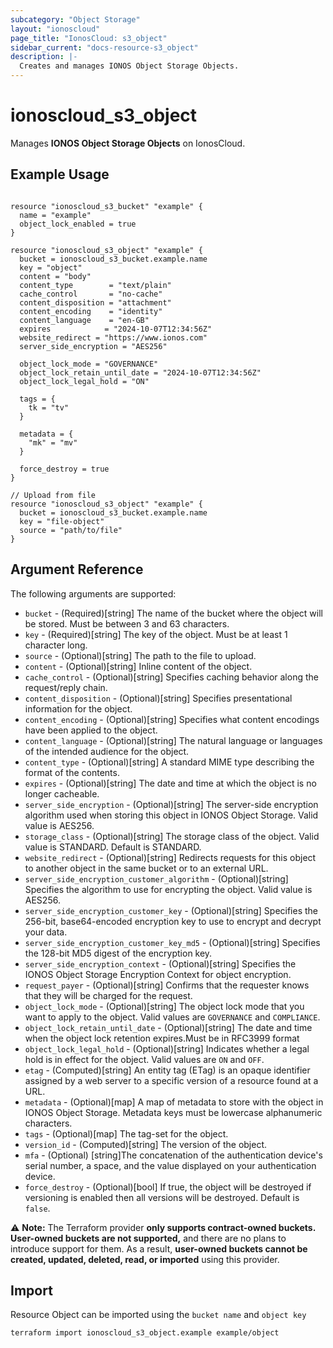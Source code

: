 ```yaml
---
subcategory: "Object Storage"
layout: "ionoscloud"
page_title: "IonosCloud: s3_object"
sidebar_current: "docs-resource-s3_object"
description: |-
  Creates and manages IONOS Object Storage Objects.
---
```


# ionoscloud_s3_object

Manages **IONOS Object Storage Objects** on IonosCloud.

## Example Usage

```hcl

resource "ionoscloud_s3_bucket" "example" {
  name = "example"
  object_lock_enabled = true
}

resource "ionoscloud_s3_object" "example" {
  bucket = ionoscloud_s3_bucket.example.name
  key = "object"
  content = "body"
  content_type        = "text/plain"
  cache_control       = "no-cache"
  content_disposition = "attachment"
  content_encoding    = "identity"
  content_language    = "en-GB"
  expires			 = "2024-10-07T12:34:56Z"
  website_redirect = "https://www.ionos.com"
  server_side_encryption = "AES256"
  
  object_lock_mode = "GOVERNANCE"
  object_lock_retain_until_date = "2024-10-07T12:34:56Z"
  object_lock_legal_hold = "ON"

  tags = {
    tk = "tv"
  }

  metadata = {
    "mk" = "mv"
  }
  
  force_destroy = true
}

// Upload from file
resource "ionoscloud_s3_object" "example" {
  bucket = ionoscloud_s3_bucket.example.name
  key = "file-object"
  source = "path/to/file"
}
```

## Argument Reference

The following arguments are supported:

- `bucket` - (Required)[string] The name of the bucket where the object will be stored. Must be between 3 and 63 characters.
- `key`  - (Required)[string] The key of the object. Must be at least 1 character long.
- `source` - (Optional)[string] The path to the file to upload.
- `content` - (Optional)[string] Inline content of the object.
- `cache_control` - (Optional)[string] Specifies caching behavior along the request/reply chain.
- `content_disposition` - (Optional)[string] Specifies presentational information for the object.
- `content_encoding` - (Optional)[string] Specifies what content encodings have been applied to the object.
- `content_language` - (Optional)[string] The natural language or languages of the intended audience for the object.
- `content_type` - (Optional)[string] A standard MIME type describing the format of the contents.
- `expires` - (Optional)[string] The date and time at which the object is no longer cacheable.
- `server_side_encryption` - (Optional)[string] The server-side encryption algorithm used when storing this object in IONOS Object Storage. Valid value is AES256.
- `storage_class` - (Optional)[string] The storage class of the object. Valid value is STANDARD. Default is STANDARD.
- `website_redirect` - (Optional)[string] Redirects requests for this object to another object in the same bucket or to an external URL.
- `server_side_encryption_customer_algorithm` - (Optional)[string] Specifies the algorithm to use for encrypting the object. Valid value is AES256.
- `server_side_encryption_customer_key` - (Optional)[string] Specifies the 256-bit, base64-encoded encryption key to use to encrypt and decrypt your data.
- `server_side_encryption_customer_key_md5` - (Optional)[string] Specifies the 128-bit MD5 digest of the encryption key.
- `server_side_encryption_context` - (Optional)[string] Specifies the IONOS Object Storage Encryption Context for object encryption.
- `request_payer` - (Optional)[string] Confirms that the requester knows that they will be charged for the request.
- `object_lock_mode` - (Optional)[string] The object lock mode that you want to apply to the object. Valid values are `GOVERNANCE` and `COMPLIANCE`.
- `object_lock_retain_until_date` - (Optional)[string] The date and time when the object lock retention expires.Must be in RFC3999 format
- `object_lock_legal_hold` - (Optional)[string] Indicates whether a legal hold is in effect for the object. Valid values are `ON` and `OFF`.
- `etag` - (Computed)[string] An entity tag (ETag) is an opaque identifier assigned by a web server to a specific version of a resource found at a URL.
- `metadata` - (Optional)[map] A map of metadata to store with the object in IONOS Object Storage. Metadata keys must be lowercase alphanumeric characters.
- `tags` - (Optional)[map] The tag-set for the object.
- `version_id` - (Computed)[string] The version of the object.
- `mfa` - (Optional) [string]The concatenation of the authentication device's serial number, a space, and the value displayed on your authentication device.
- `force_destroy` - (Optional)[bool] If true, the object will be destroyed if versioning is enabled then all versions will be destroyed. Default is `false`.

⚠️ **Note:** The Terraform provider **only supports contract-owned buckets. User-owned buckets are not supported,** and there are no plans to introduce support for them. As a result, **user-owned buckets cannot be created, updated, deleted, read, or imported** using this provider.


## Import

Resource Object can be imported using the `bucket name` and `object key`

```shell
terraform import ionoscloud_s3_object.example example/object
```